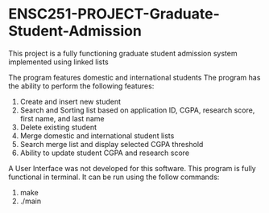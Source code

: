 # ENSC251-PROJECT-Graduate-Student-Admission

This project is a fully functioning graduate student admission system implemented using linked lists

The program features domestic and international students
The program has the ability to perform the following features:
1. Create and insert new student
2. Search and Sorting list based on application ID, CGPA, research score, first name, and last name
3. Delete existing student
4. Merge domestic and international student lists 
5. Search merge list and display selected CGPA threshold
6. Ability to update student CGPA and research score

A User Interface was not developed for this software. This program is fully functional in terminal.
It can be run using the follow commands:
1. make
2. ./main


